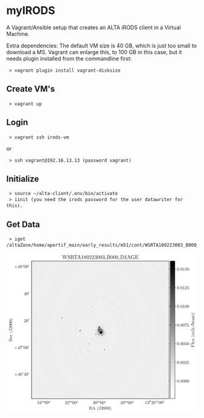 # myIRODS
A Vagrant/Ansible setup that creates an ALTA iRODS client in a Virtual Machine.

Extra dependencies:
The default VM size is 40 GB, which is just too small to download a MS.
Vagrant can enlarge this, to 100 GB in this case, but it needs plugin installed from the commandline first:

     > vagrant plugin install vagrant-disksize

Create VM's
-

     > vagrant up

Login
- 
     > vagrant ssh irods-vm

or

     > ssh vagrant@192.16.13.13 (password vagrant)

Initialize
-
     > source ~/alta-client/.env/bin/activate   
     > iinit (you need the irods password for the user datawriter for this).

Get Data
-

     > iget /altaZone/home/apertif_main/early_results/m51/cont/WSRTA180223003_B000_IMAGE.jpg

<p align="center">
  <img src="https://github.com/vermaas/myIRODS/blob/master/repository/my_data/WSRTA180223003_B000_IMAGE.jpg"/>
</p>
